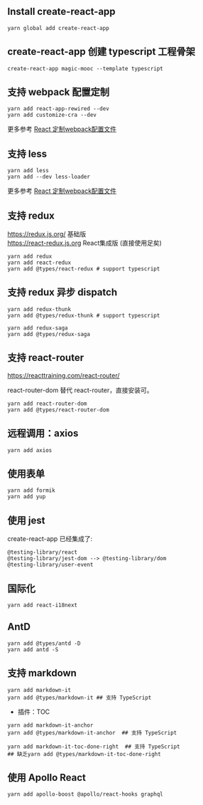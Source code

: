 ## Install create-react-app 

```
yarn global add create-react-app 
```

## create-react-app 创建 typescript 工程骨架

```
create-react-app magic-mooc --template typescript
```


## 支持 webpack 配置定制

```
yarn add react-app-rewired --dev
yarn add customize-cra --dev
```

更多参考 [React 定制webpack配置文件](http://note.youdao.com/noteshare?id=a57adfa9f74ffeacefa4b91a4238c917)

## 支持 less

```
yarn add less
yarn add --dev less-loader
```

更多参考 [React 定制webpack配置文件](http://note.youdao.com/noteshare?id=a57adfa9f74ffeacefa4b91a4238c917)

## 支持 redux

https://redux.js.org/ 基础版  
https://react-redux.js.org React集成版 (直接使用足矣)
```
yarn add redux
yarn add react-redux
yarn add @types/react-redux # support typescript
```

## 支持 redux 异步 dispatch

```
yarn add redux-thunk
yarn add @types/redux-thunk # support typescript

yarn add redux-saga
yarn add @types/redux-saga
```

## 支持 react-router

https://reacttraining.com/react-router/

react-router-dom  替代 react-router，直接安装可。

```
yarn add react-router-dom
yarn add @types/react-router-dom
```

## 远程调用：axios

```
yarn add axios
```

## 使用表单

```
yarn add formik
yarn add yup
```

## 使用 jest

create-react-app 已经集成了:
```
@testing-library/react
@testing-library/jest-dom --> @testing-library/dom
@testing-library/user-event
```

## 国际化

```
yarn add react-i18next
```

## AntD
```
yarn add @types/antd -D
yarn add antd -S
```

## 支持 markdown

```
yarn add markdown-it
yarn add @types/markdown-it ## 支持 TypeScript

```

* 插件：TOC

```
yarn add markdown-it-anchor
yarn add @types/markdown-it-anchor  ## 支持 TypeScript

yarn add markdown-it-toc-done-right  ## 支持 TypeScript
## 缺乏yarn add @types/markdown-it-toc-done-right
```

## 使用 Apollo React

```
yarn add apollo-boost @apollo/react-hooks graphql
```
